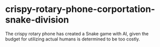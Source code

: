 # crispy-rotary-phone-corportation-snake-division
The crispy rotary phone has created a Snake game with AI, given the budget for utilizing actual humans is determined to be too costly.
